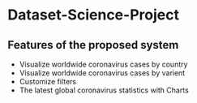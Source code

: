 
# Dataset-Science-Project

## Features of the proposed system
- Visualize worldwide coronavirus cases by country
- Visualize worldwide coronavirus cases by varient
- Customize filters
- The latest global coronavirus statistics with Charts